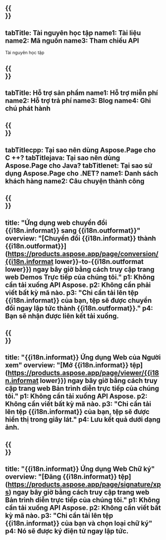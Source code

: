 ﻿---
translation: true
deploy: false
---

{{<section learningresources>}}
---
tabTitle: Tài nguyên học tập
name1: Tài liệu
name2: Mã nguồn
name3: Tham chiếu API
---

Tài nguyên học tập

{{<section support>}}
---
tabTitle: Hỗ trợ sản phẩm
name1: Hỗ trợ miễn phí
name2: Hỗ trợ trả phí
name3: Blog
name4: Ghi chú phát hành
---

{{<section why>}}
---
tabTitlecpp: Tại sao nên dùng Aspose.Page cho C ++?
tabTitlejava: Tại sao nên dùng Aspose.Page cho Java?
tabTitlenet: Tại sao sử dụng Aspose.Page cho .NET?
name1: Danh sách khách hàng
name2: Câu chuyện thành công
---

{{<section widgetbackup>}}
---
title: "Ứng dụng web chuyển đổi {{i18n.informat}} sang {{i18n.outformat}}"
overview: "[Chuyển đổi {{i18n.informat}} thành {{i18n.outformat}}](https://products.aspose.app/page/conversion/{{i18n.informat lower}}-to-{{i18n.outformat lower}}) ngay bây giờ bằng cách truy cập trang web Demos Trực tiếp của chúng tôi."
p1: Không cần tải xuống API Aspose.
p2: Không cần phải viết bất kỳ mã nào.
p3: "Chỉ cần tải lên tệp {{i18n.informat}} của bạn, tệp sẽ được chuyển đổi ngay lập tức thành {{i18n.outformat}}."
p4: Bạn sẽ nhận được liên kết tải xuống.
---

{{<section widgetbackupview>}}
---
title: "{{i18n.informat}} Ứng dụng Web của Người xem"
overview: "[Mở {{i18n.informat}} tệp](https://products.aspose.app/page/viewer/{{i18n.informat lower}}) ngay bây giờ bằng cách truy cập trang web Bản trình diễn trực tiếp của chúng tôi."
p1: Không cần tải xuống API Aspose.
p2: Không cần viết bất kỳ mã nào.
p3: "Chỉ cần tải lên tệp {{i18n.informat}} của bạn, tệp sẽ được hiển thị trong giây lát."
p4: Lưu kết quả dưới dạng ảnh.
---

{{<section widgetbackupsign>}}
---
title: "{{i18n.informat}} Ứng dụng Web Chữ ký"
overview: "[Đăng {{i18n.informat}} tệp] (https://products.aspose.app/page/signature/xps) ngay bây giờ bằng cách truy cập trang web Bản trình diễn trực tiếp của chúng tôi."
p1: Không cần tải xuống API Aspose.
p2: Không cần viết bất kỳ mã nào.
p3: "Chỉ cần tải lên tệp {{i18n.informat}} của bạn và chọn loại chữ ký"
p4: Nó sẽ được ký điện tử ngay lập tức.
---